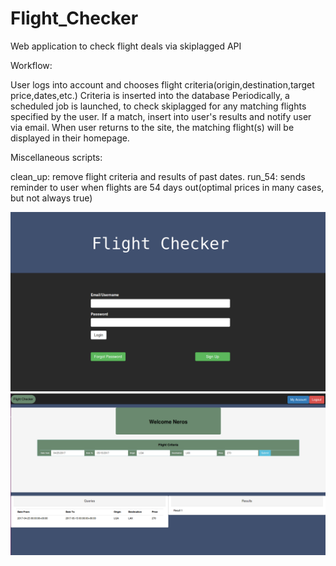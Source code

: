 # Flight_Checker
Web application to check flight deals via skiplagged API


Workflow:

User logs into account and chooses flight criteria(origin,destination,target price,dates,etc.)
Criteria is inserted into the database
Periodically, a scheduled job is launched, to check skiplagged for any matching flights specified by the user.
If a match, insert into user's results and notify user via email. When user returns to the site, the matching flight(s) will be displayed in their homepage.


Miscellaneous scripts:

clean_up: remove flight criteria and results of past dates.
run_54: sends reminder to user when flights are 54 days out(optimal prices in many cases, but not always true)

![Login](https://github.com/dosemwengie/Flight_Checker/blob/master/img/login.png)
![Homepage](https://github.com/dosemwengie/Flight_Checker/blob/master/img/homepage.png)
